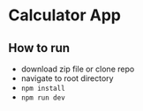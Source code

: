 # Calculator App

## How to run

- download zip file or clone repo
- navigate to root directory
- `npm install`
- `npm run dev`

